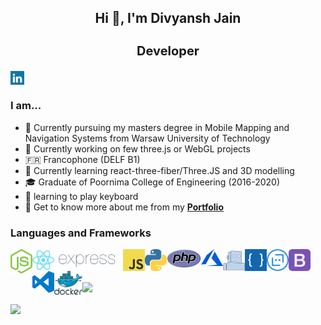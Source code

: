<!-- - 👋 Hi, I’m @BlackDranzer777
- 👀 I’m interested in 3D Modelling, AR/VR and Block Chain.
- 🌱 I’m currently learning react-three-fiber.
- 📫 Reach me out at my e-mail divyanshjn23@gmail.com -->


<h2 align="center">Hi 👋, I'm Divyansh Jain</h2>
<h3 align="center" style="font-size:20px;">Developer</h3>


<a href="https://www.linkedin.com/in/divyanshjain777/" target="blank"><img align="center" src="icons/linkedin.svg" alt="Divyansh" width="22px" /></a>
<br />
### I am...
* 🏫 Currently pursuing my masters degree in Mobile Mapping and Navigation Systems from Warsaw University of Technology
* 🔭 Currently working on few three.js or WebGL projects
* 🇫🇷 Francophone (DELF B1)
* 🌱 Currently learning react-three-fiber/Three.JS and 3D modelling
* 🎓 Graduate of Poornima College of Engineering (2016-2020)
* 🎹 learning to play keyboard
* 📄 Get to know more about me from my **[Portfolio](https://divyansh-jain.xyz)**

<!-- ### Recent achievements and Certifications 🏆 -->

<!-- * 🥉  -->


### Languages and Frameworks


<img align="left" src="icons/nodejs-icon.svg"  margin="10px" width="35px"/>
<img align="left" src="icons/react.svg" margin="10px" width="35px" />
<img align="left" src="icons/expressjs.png" margin="10px" width="110px" />
<img align="left" src="icons/logo-javascript.svg" margin="10px" width="35px"/> 
<img align="left" src="icons/python.png" margin="10px" width="35px" />
<img align="left" src="icons/php.svg"   margin="10px" width="55px"/>
<img align="left" src="icons/azure.png" margin="10px" width="35px" />
<img align="left" src="icons/wit.png" margin="10px" width="35px" />
<img align="left" src="icons/luis.png" margin="10px" width="35px" />
<img align="left" src="icons/botframework.png" margin="10px" width="35px" />
<img align="left" src="icons/bootstrap.svg" margin="10px" width="35px" />
<img align="left" src="icons/visual-studio-code.svg"   margin="10px" width="35px"/>
<img align="left" src="icons/docker.png"   margin="10px" width="45px"/>


<br />
<br />
<br />
<!-- ![](https://raw.githubusercontent.com/diveshkswn/github-stats-transparent/output/generated/overview.svg) -->

<!-- ![](https://raw.githubusercontent.com/diveshkswn/github-stats-transparent/output/generated/languages.svg) -->
<!-- https://github-readme-stats.vercel.app/api?username=anuraghazra&hide=contribs,issues -->

<a href="https://github.com/BlackDranzer777/github-readme-stats">
  <img align="center" src="https://github-readme-stats.vercel.app/api?username=BlackDranzer777&show_icons=true&theme=midnight-blue&hide=contribs,issues" />
</a>
<br />
<br />
<a href="https://github.com/BlackDranzer777/github-readme-stats">
  <img align="center" src="https://github-readme-stats.vercel.app/api/top-langs/?username=BlackDranzer777&layout=compact&&theme=midnight-purple" />
</a>


<!---
BlackDranzer777/BlackDranzer777 is a ✨ special ✨ repository because its `README.md` (this file) appears on your GitHub profile.
You can click the Preview link to take a look at your changes.
--->
